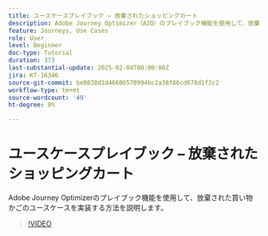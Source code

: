 ```yaml
---
title: ユースケースプレイブック – 放棄されたショッピングカート
description: Adobe Journey Optimizer（AJO）のプレイブック機能を使用して、放棄された買い物かごのユースケースを実装する方法を説明します。
feature: Journeys, Use Cases
role: User
level: Beginner
doc-type: Tutorial
duration: 373
last-substantial-update: 2025-02-04T00:00:00Z
jira: KT-16346
source-git-commit: be0838d1d46606570994bc2a38f86cd678d1f2c2
workflow-type: tm+mt
source-wordcount: '49'
ht-degree: 0%

---
```



# ユースケースプレイブック – 放棄されたショッピングカート

Adobe Journey Optimizerのプレイブック機能を使用して、放棄された買い物かごのユースケースを実装する方法を説明します。

>[!VIDEO](https://video.tv.adobe.com/v/3443964/?learn=on&enablevpops)
